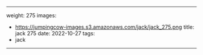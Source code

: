 
---
weight: 275
images:
- https://jumpingcow-images.s3.amazonaws.com/jack/jack_275.png
title: jack 275
date: 2022-10-27
tags:
- jack
---
